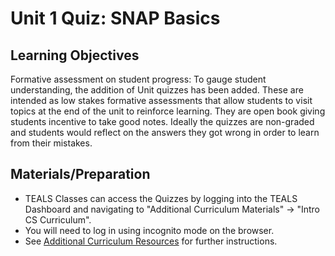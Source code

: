 # Unit 1 Quiz: SNAP Basics

## Learning Objectives

Formative assessment on student progress: To gauge student understanding, the addition of Unit quizzes has been added. These are intended as low stakes formative assessments that allow students to visit topics at the end of the unit to reinforce learning. They are open book giving students incentive to take good notes. Ideally the quizzes are non-graded and students would reflect on the answers they got wrong in order to learn from their mistakes.

## Materials/Preparation

* TEALS Classes can access the Quizzes by logging into the TEALS Dashboard and navigating to "Additional Curriculum Materials" -&gt; "Intro CS Curriculum".
* You will need to log in using incognito mode on the browser.
* See [Additional Curriculum Resources](../additional_curriculum_resources.md) for further instructions.



